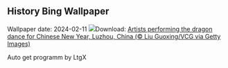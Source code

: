 ## History Bing Wallpaper
Wallpaper date: 2024-02-11
![](https://www.bing.com/th?id=OHR.ChinaDragon_EN-US6781838142_UHD.jpg&w=1000)Download: [Artists performing the dragon dance for Chinese New Year, Luzhou, China (© Liu Guoxing/VCG via Getty Images)](https://www.bing.com/th?id=OHR.ChinaDragon_EN-US6781838142_UHD.jpg)

Auto get programm by LtgX

